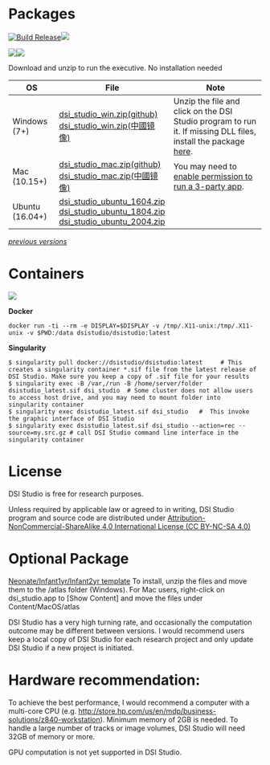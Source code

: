 # Packages

[![Build Release](https://github.com/frankyeh/DSI-Studio/actions/workflows/build_release.yml/badge.svg)](https://github.com/frankyeh/DSI-Studio/actions/workflows/build_release.yml)<a href="https://github.com/frankyeh/DSI-Studio/commits/master"><img src="https://img.shields.io/github/last-commit/frankyeh/DSI-Studio"></a>

<a href="https://github.com/frankyeh/DSI-Studio/releases"><img src="https://img.shields.io/github/v/release/frankyeh/DSI-Studio"></a><a href="https://github.com/frankyeh/DSI-Studio/releases"><img src="https://img.shields.io/github/downloads/frankyeh/DSI-STUDIO/total?style=social"></a>


Download and unzip to run the executive. No installation needed

| OS      | File     | Note      |
|------|----------|-------|
|  Windows (7+)  |  [dsi_studio_win.zip(github)](https://github.com/frankyeh/DSI-Studio/releases/download/2021.12.03/dsi_studio_win.zip)<br />[dsi_studio_win.zip(中國镜像)](https://github.com.cnpmjs.org/frankyeh/DSI-Studio/releases/download/2021.12.03/dsi_studio_win.zip) |  Unzip the file and click on the DSI Studio program to run it. If missing DLL files, install the package [here](https://support.microsoft.com/en-us/help/3179560/update-for-visual-c-2013-and-visual-c-redistributable-package). |
|  Mac (10.15+)      |  [dsi_studio_mac.zip(github)](https://github.com/frankyeh/DSI-Studio/releases/download/2021.12.03/dsi_studio_macos-10.15.zip)<br />[dsi_studio_mac.zip(中國镜像)](https://github.com.cnpmjs.org/frankyeh/DSI-Studio/releases/download/2021.12.03/dsi_studio_macos-10.15.zip)  | You may need to [enable permission to run a 3-party app](http://mac-how-to.wonderhowto.com/how-to/open-third-party-apps-from-unidentified-developers-mac-os-x-0158095/).   |
|  Ubuntu (16.04+)   |  [dsi_studio_ubuntu_1604.zip](https://github.com/frankyeh/DSI-Studio/releases/download/2021.12.03/dsi_studio_ubuntu_1604.zip)<br />[dsi_studio_ubuntu_1804.zip](https://github.com/frankyeh/DSI-Studio/releases/download/2021.12.03/dsi_studio_ubuntu_1804.zip)<br />[dsi_studio_ubuntu_2004.zip](https://github.com/frankyeh/DSI-Studio/releases/download/2021.12.03/dsi_studio_ubuntu_2004.zip) | |



*[previous versions](https://www.dropbox.com/sh/ectib64vhctkl8b/AADBRYp_aPLEuAOdNw393tO-a?dl=0)*

# Containers

<a href="https://hub.docker.com/repository/docker/dsistudio/dsistudio"><img src="https://img.shields.io/docker/cloud/build/dsistudio/dsistudio"></a>

**Docker**

```
docker run -ti --rm -e DISPLAY=$DISPLAY -v /tmp/.X11-unix:/tmp/.X11-unix -v $PWD:/data dsistudio/dsistudio:latest
```

**Singularity**
     
```
$ singularity pull docker://dsistudio/dsistudio:latest     # This creates a singularity container *.sif file from the latest release of DSI Studio. Make sure you keep a copy of .sif file for your results
$ singularity exec -B /var,/run -B /home/server/folder dsistudio_latest.sif dsi_studio  # Some cluster does not allow users to access host drive, and you may need to mount folder into singularity container
$ singularity exec dsistudio_latest.sif dsi_studio   #  This invoke the graphic interface of DSI Studio 
$ singularity exec dsistudio_latest.sif dsi_studio --action=rec --source=my.src.gz # call DSI Studio command line interface in the singularity container  
```

# License

DSI Studio is free for research purposes.

Unless required by applicable law or agreed to in writing, DSI Studio program and source code are distributed under [Attribution-NonCommercial-ShareAlike 4.0 International License (CC BY-NC-SA 4.0)](https://creativecommons.org/licenses/by-nc-sa/4.0/legalcode)

# Optional Package

[Neonate/Infant1yr/Infant2yr template](https://pitt-my.sharepoint.com/:u:/g/personal/yehfc_pitt_edu/ERCWcDXswqJOgFj8xUqyPwYBBhHquH-JsdWHBIcRlcOi6g?e=SkwWd4) 
To install, unzip the files and move them to the /atlas folder (Windows). For Mac users, right-click on dsi_studio.app to [Show Content] and move the files under Content/MacOS/atlas

DSI Studio has a very high turning rate, and occasionally the computation outcome may be different between versions. I would recommend users keep a local copy of DSI Studio for each research project and only update DSI Studio if a new project is initiated.

# Hardware recommendation:

To achieve the best performance, I would recommend a computer with a multi-core CPU (e.g. http://store.hp.com/us/en/mdp/business-solutions/z840-workstation). Minimum memory of 2GB is needed. To handle a large number of tracks or image volumes, DSI Studio will need 32GB of memory or more. 

GPU computation is not yet supported in DSI Studio. 
